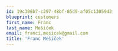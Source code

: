 ```yaml
---
id: 19c306b7-c297-48bf-85d9-af05c13059d2
blueprint: customers
first_name: Franc
last_name: Mešiček
email: franci.mesicek@gmail.com
title: 'Franc Mešiček'
---
```

